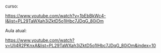 curso:

https://www.youtube.com/watch?v=1bEbBkWc4-I&list=PL29TaWXah3iZktD5o1IHbc7JDqG_80iOm

Aula atual:

https://www.youtube.com/watch?v=Uli4R2PKnxA&list=PL29TaWXah3iZktD5o1IHbc7JDqG_80iOm&index=10